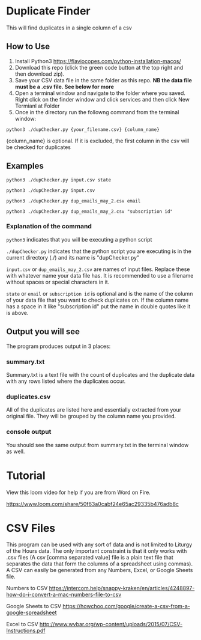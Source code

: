 # Duplicate Finder

This will find duplicates in a single column of a csv

## How to Use

1. Install Python3 https://flaviocopes.com/python-installation-macos/
2. Download this repo (click the green code button at the top right and then download zip).
3. Save your CSV data file in the same folder as this repo. **NB the data file must be a .csv file. See below for more** 
4. Open a terminal window and navigate to the folder where you saved. Right click on the finder window and click services and then click New Termianl at Folder
5. Once in the directory run the followng command from the terminal window:

``python3 ./dupChecker.py {your_filename.csv} {column_name}``

 {column_name} is optional. If it is excluded, the first column in the csv will be checked for duplicates

## Examples
``python3 ./dupChecker.py input.csv state``

``python3 ./dupChecker.py input.csv``

``python3 ./dupChecker.py dup_emails_may_2.csv email``

``python3 ./dupChecker.py dup_emails_may_2.csv "subscription id"``

### Explanation of the command
``python3`` indicates that you will be executing a python script

``./dupChecker.py`` indicates that the python script you are executing is in the current directory (./) and its name is "dupChecker.py"

``input.csv`` or ``dup_emails_may_2.csv`` are names of input files. Replace these with whatever name your data file has. It is recommended to use a filename without spaces or special characters in it.

``state`` or ``email`` or ``subscription id`` is optional and is the name of the column of your data file that you want to check duplicates on. If the column name has a space in it like "subscription id" put the name in double quotes like it is above.

## Output you will see

The program produces output in 3 places:

### summary.txt

Summary.txt is a text file with the count of duplicates and the duplicate data with any rows listed where the duplicates occur.

### duplicates.csv

All of the duplicates are listed here and essentially extracted from your original file. They will be grouped by the column name you provided.

### console output

You should see the same output from summary.txt in the terminal window as well.


# Tutorial

View this loom video for help if you are from Word on Fire.

https://www.loom.com/share/50f63a0cabf24e65ac29335b476adb8c 

# CSV Files
This program can be used with any sort of data and is not limited to Liturgy of the Hours data. The only important constraint is that it only works with .csv files (A csv [comma separated value] file is a plain text file that separates the data that form the columns of a spreadsheet using commas). A CSV can easily be generated from any Numbers, Excel, or Google Sheets file. 

Numbers to CSV https://intercom.help/snappy-kraken/en/articles/4248897-how-do-i-convert-a-mac-numbers-file-to-csv

Google Sheets to CSV https://howchoo.com/google/create-a-csv-from-a-google-spreadsheet

Excel to CSV http://www.wvbar.org/wp-content/uploads/2015/07/CSV-Instructions.pdf